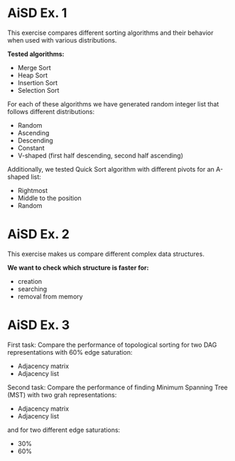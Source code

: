 # AiSD Ex. 1

This exercise compares different sorting algorithms and their behavior when used with various distributions.

**Tested algorithms:**
<ul>
<li>Merge Sort</li>
<li>Heap Sort</li>
<li>Insertion Sort</li>
<li>Selection Sort</li>
</ul>

For each of these algorithms we have generated random integer list that follows different distributions:
<ul>
<li>Random</li>
<li>Ascending</li>
<li>Descending</li>
<li>Constant</li>
<li>V-shaped (first half descending, second half ascending)</li>
</ul>

Additionally, we tested Quick Sort algorithm with different pivots for an A-shaped list:
<ul>
<li>Rightmost</li>
<li>Middle to the position</li>
<li>Random</li>
</ul>

# AiSD Ex. 2

This exercise makes us compare different complex data structures.

**We want to check which structure is faster for:**
<ul>
<li>creation</li>
<li>searching</li>
<li>removal from memory</li>
</ul>

# AiSD Ex. 3

First task: Compare the performance of topological sorting for two DAG representations with 60% edge saturation:
<ul>
  <li>Adjacency matrix</li>
  <li>Adjacency list</li>
</ul>

Second task: Compare the performance of finding Minimum Spanning Tree (MST) with two grah representations:
<ul>
  <li>Adjacency matrix</li>
  <li>Adjacency list</li>
</ul>
and for two different edge saturations:
<ul>
  <li>30%</li>
  <li>60%</li>
</ul>
